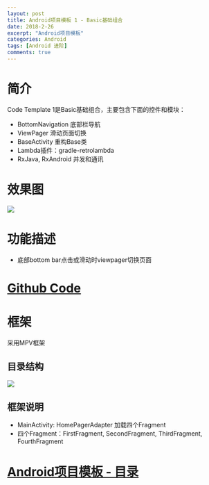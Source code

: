 ```yaml
---
layout: post
title: Android项目模板 1 - Basic基础组合
date: 2018-2-26
excerpt: "Android项目模板"
categories: Android
tags: [Android 进阶]
comments: true
---
```



# 简介

Code Template 1是Basic基础组合，主要包含下面的控件和模块：

- BottomNavigation  底部栏导航
- ViewPager         滑动页面切换
- BaseActivity      重构Base类
- Lambda插件：gradle-retrolambda
- RxJava, RxAndroid 并发和通讯

# 效果图

![](https://i.imgur.com/v8GNPWo.png)

# 功能描述

- 底部bottom bar点击或滑动时viewpager切换页面

# [Github Code](https://github.com/vivianking6855/android-advanced/tree/master/Template)

# 框架

采用MPV框架

## 目录结构

![](https://i.imgur.com/uhtDKKJ.jpg)

## 框架说明

- MainActivity: HomePagerAdapter 加载四个Fragment
- 四个Fragment：FirstFragment, SecondFragment, ThirdFragment, FourthFragment



# [Android项目模板 - 目录](http://vivianking6855.github.io/2018/02/28/Template-Index/)
